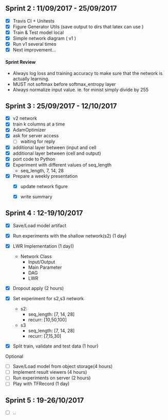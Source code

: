 ## Sprint 2 : 11/09/2017 - 25/09/2017
- [x] Travis CI + Unitests
- [x] Figure Generator Utils (save output to dirs that latex can use )
- [x] Train & Test model local
- [x] Simple network diagram ( v1 )
- [x] Run v1 several times
- [x] Next improvement...

#### Sprint Review
- Always log loss and training accuracy to make sure that the network is actually learning.
- MUST not softmax before softmax_entropy layer
- Always normalize input value. ie. for minist simply divide by 255


## Sprint 3 : 25/09/2017 - 12/10/2017
- [x] v2 network 
- [x] train k columns at a time
- [x] AdamOptimizer
- [x] ask for server access
    - [ ] waiting for reply
- [x] additional layer between (input and cell
- [x] additional layer between (cell and output)
- [x] port code to Python 
- [x] Experiment with different values of seq_length
    - seq_length, 7, 14, 28
- [x] Prepare a weekly presentation
    - [x] update network figure
    - [x] write summary


## Sprint 4 : 12-19/10/2017
- [x] Save/Load model artifact
- [x] Run experiments with the shallow network(s2) (1 day)
- [X] LWR Implementation (1 day))
    - Network Class
        - Input/Output
        - Main Parameter
        - DAG
        - LWR
           
- [x] Dropout apply (2 hours)
- [x] Set experiment for s2,s3 network
    - s2:
        - seq_length: [7, 14, 28]
        - recurr: [10,50,100]
    - s3
        - seq_length: [7, 14, 28]
        - recurr: [7,15,30]
- [x] Split train, validate and test data (1 hour)

Optional
- [ ] Save/Load model from object storage(4 hours)
- [ ] Implement result viewers (4 hours)
- [ ] Run experiments on server (2 hours)
- [ ] Play with TFRecord (1 day)

## Sprint 5 : 19-26/10/2017
- [ ] ..
